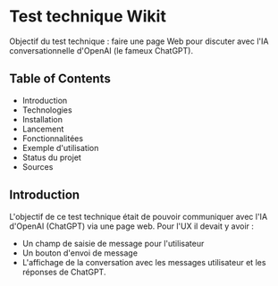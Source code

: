 # Test technique Wikit
Objectif du test technique : faire une page Web pour discuter avec l'IA conversationnelle d'OpenAI (le fameux ChatGPT).
## Table of Contents
* Introduction
* Technologies
* Installation
* Lancement
* Fonctionnalitées
* Exemple d'utilisation
* Status du projet
* Sources

## Introduction
L'objectif de ce test technique était de pouvoir communiquer avec l'IA d'OpenAI (ChatGPT) via une page web.
Pour l'UX il devait y avoir :
* Un champ de saisie de message pour l'utilisateur
* Un bouton d'envoi de message
* L'affichage de la conversation avec les messages utilisateur et les réponses de ChatGPT.
